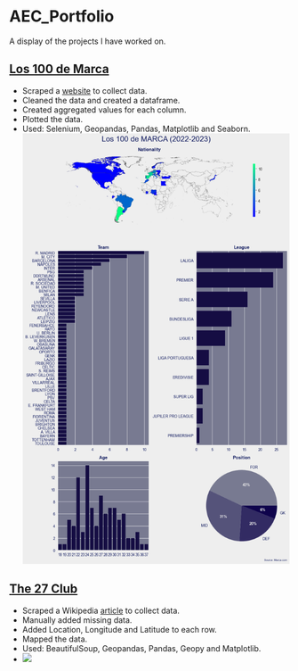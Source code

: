 # AEC_Portfolio
A display of the projects I have worked on.

## [Los 100 de Marca](https://github.com/armando-ec/projects)
* Scraped a [website](https://www.marca.com/futbol/top-100.html) to collect data.
* Cleaned the data and created a dataframe.
* Created aggregated values for each column.
* Plotted the data.
* Used: Selenium, Geopandas, Pandas, Matplotlib and Seaborn.
![](/images/marca100.png)

## [The 27 Club](https://github.com/armando-ec/the_27_club)
* Scraped a Wikipedia [article](https://en.wikipedia.org/wiki/27_Club) to collect data.
* Manually added missing data.
* Added Location, Longitude and Latitude to each row.
* Mapped the data.
* Used: BeautifulSoup, Geopandas, Pandas, Geopy and Matplotlib.
* ![](/images/the_27_club.png)
